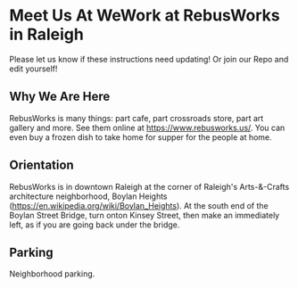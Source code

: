 # Meet Us At WeWork at RebusWorks in Raleigh
Please let us know if these instructions need updating! Or join our Repo and edit yourself!

## Why We Are Here
RebusWorks is many things: part cafe, part crossroads store, part art gallery and more. See them online at https://www.rebusworks.us/. You can even buy a frozen dish to take home for supper for the people at home.

## Orientation
RebusWorks is in downtown Raleigh at the corner of Raleigh's Arts-&-Crafts architecture neighborhood, Boylan Heights (https://en.wikipedia.org/wiki/Boylan_Heights). At the south end of the Boylan Street Bridge, turn onton Kinsey Street, then make an immediately left, as if you are going back under the bridge. 

## Parking
Neighborhood parking. 


